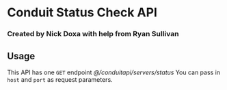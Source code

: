# Conduit Status Check API
### Created by Nick Doxa with help from Ryan Sullivan

## Usage
This API has one `GET` endpoint *@/conduitapi/servers/status*
You can pass in `host` and `port` as request parameters.
